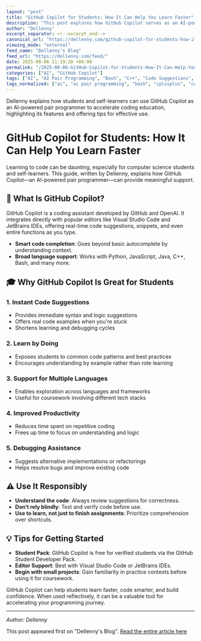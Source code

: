 ```yaml
---
layout: "post"
title: "GitHub Copilot for Students: How It Can Help You Learn Faster"
description: "This post explores how GitHub Copilot serves as an AI-powered coding assistant tailored for students and self-learners. It discusses its integration into popular editors, its role in accelerating learning, providing instant code suggestions, supporting multiple programming languages, and helping students debug issues. Practical advice for responsible use and getting started is also included."
author: "Dellenny"
excerpt_separator: <!--excerpt_end-->
canonical_url: "https://dellenny.com/github-copilot-for-students-how-it-can-help-you-learn-faster/"
viewing_mode: "external"
feed_name: "Dellenny's Blog"
feed_url: "https://dellenny.com/feed/"
date: 2025-08-06 11:19:20 +00:00
permalink: "/2025-08-06-GitHub-Copilot-for-Students-How-It-Can-Help-You-Learn-Faster.html"
categories: ["AI", "GitHub Copilot"]
tags: ["AI", "AI Pair Programming", "Bash", "C++", "Code Suggestions", "Coding Assistant", "Debugging", "GitHub Copilot", "Java", "JavaScript", "JetBrains", "Learning To Code", "Posts", "Productivity", "Programming Education", "Python", "Student Developer Tools", "VS Code"]
tags_normalized: ["ai", "ai pair programming", "bash", "cplusplus", "code suggestions", "coding assistant", "debugging", "github copilot", "java", "javascript", "jetbrains", "learning to code", "posts", "productivity", "programming education", "python", "student developer tools", "vs code"]
---
```


Dellenny explains how students and self-learners can use GitHub Copilot as an AI-powered pair programmer to accelerate coding education, highlighting its features and offering tips for effective use.<!--excerpt_end-->

# GitHub Copilot for Students: How It Can Help You Learn Faster

Learning to code can be daunting, especially for computer science students and self-learners. This guide, written by Dellenny, explains how GitHub Copilot—an AI-powered pair programmer—can provide meaningful support.

## 🚀 What Is GitHub Copilot?

GitHub Copilot is a coding assistant developed by GitHub and OpenAI. It integrates directly with popular editors like Visual Studio Code and JetBrains IDEs, offering real-time code suggestions, snippets, and even entire functions as you type.

- **Smart code completion**: Goes beyond basic autocomplete by understanding context.
- **Broad language support**: Works with Python, JavaScript, Java, C++, Bash, and many more.

## 🎓 Why GitHub Copilot Is Great for Students

### 1. Instant Code Suggestions

- Provides immediate syntax and logic suggestions
- Offers real code examples when you're stuck
- Shortens learning and debugging cycles

### 2. Learn by Doing

- Exposes students to common code patterns and best practices
- Encourages understanding by example rather than rote learning

### 3. Support for Multiple Languages

- Enables exploration across languages and frameworks
- Useful for coursework involving different tech stacks

### 4. Improved Productivity

- Reduces time spent on repetitive coding
- Frees up time to focus on understanding and logic

### 5. Debugging Assistance

- Suggests alternative implementations or refactorings
- Helps resolve bugs and improve existing code

## ⚠️ Use It Responsibly

- **Understand the code**: Always review suggestions for correctness.
- **Don’t rely blindly**: Test and verify code before use.
- **Use to learn, not just to finish assignments**: Prioritize comprehension over shortcuts.

## 💡 Tips for Getting Started

- **Student Pack**: GitHub Copilot is free for verified students via the GitHub Student Developer Pack.
- **Editor Support**: Best with Visual Studio Code or JetBrains IDEs.
- **Begin with small projects**: Gain familiarity in practice contexts before using it for coursework.

GitHub Copilot can help students learn faster, code smarter, and build confidence. When used reflectively, it can be a valuable tool for accelerating your programming journey.

---

*Author: Dellenny*

This post appeared first on "Dellenny's Blog". [Read the entire article here](https://dellenny.com/github-copilot-for-students-how-it-can-help-you-learn-faster/)
